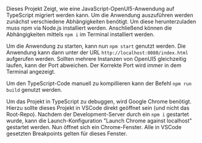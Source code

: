 Dieses Projekt Zeigt, wie eine JavaScript-OpenUI5-Anwendung auf TypeScript migriert werden kann. Um die Anwendung auszuführen werden zunächst verschiedene Abhängigkeiten benötigt. Um diese herunterzuladen muss npm via Node.js installiert werden. Anschließend können die Abhängigkeiten mittels ```npm i``` im Terminal installiert werden.

Um die Anwendung zu starten, kann nun ```npm start``` genutzt werden. Die Anwendung kann dann unter der URL ```http://localhost:8080/index.html``` aufgerufen werden. Sollten mehrere Instanzen von OpenUI5 gleichzeitig laufen, kann der Port abweichen. Der Korrekte Port wird immer in dem Terminal angezeigt.

Um den TypeScript-Code manuell zu kompillieren kann der Befehl ```npm run build``` genutzt werden.

Um das Projekt in TypeScript zu debuggen, wird Google Chrome benötigt. Hierzu sollte dieses Projekt in VSCode direkt geöffnet sein (und nicht das Root-Repo). Nachdem der Development-Server durch ein ```npm i``` gestartet wurde, kann die Launch-Konfiguration "Launch Chrome against localhost" gestartet werden. Nun öffnet sich ein Chrome-Fenster. Alle in VSCode gesetzten Breakpoints gelten für dieses Fenster. 